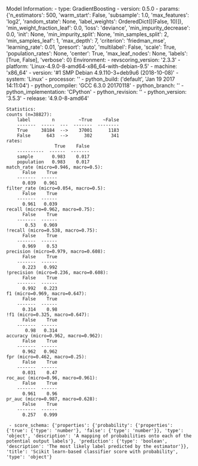 Model Information:
	 - type: GradientBoosting
	 - version: 0.5.0
	 - params: {'n_estimators': 500, 'warm_start': False, 'subsample': 1.0, 'max_features': 'log2', 'random_state': None, 'label_weights': OrderedDict([(False, 10)]), 'min_weight_fraction_leaf': 0.0, 'loss': 'deviance', 'min_impurity_decrease': 0.0, 'init': None, 'min_impurity_split': None, 'min_samples_split': 2, 'min_samples_leaf': 1, 'max_depth': 7, 'criterion': 'friedman_mse', 'learning_rate': 0.01, 'presort': 'auto', 'multilabel': False, 'scale': True, 'population_rates': None, 'center': True, 'max_leaf_nodes': None, 'labels': [True, False], 'verbose': 0}
	Environment:
	 - revscoring_version: '2.3.3'
	 - platform: 'Linux-4.9.0-8-amd64-x86_64-with-debian-9.5'
	 - machine: 'x86_64'
	 - version: '#1 SMP Debian 4.9.110-3+deb9u6 (2018-10-08)'
	 - system: 'Linux'
	 - processor: ''
	 - python_build: ('default', 'Jan 19 2017 14:11:04')
	 - python_compiler: 'GCC 6.3.0 20170118'
	 - python_branch: ''
	 - python_implementation: 'CPython'
	 - python_revision: ''
	 - python_version: '3.5.3'
	 - release: '4.9.0-8-amd64'
	
	Statistics:
	counts (n=38827):
		label        n         ~True    ~False
		-------  -----  ---  -------  --------
		True     38184  -->    37001      1183
		False      643  -->      302       341
	rates:
		              True    False
		----------  ------  -------
		sample       0.983    0.017
		population   0.983    0.017
	match_rate (micro=0.946, macro=0.5):
		  False    True
		-------  ------
		  0.039   0.961
	filter_rate (micro=0.054, macro=0.5):
		  False    True
		-------  ------
		  0.961   0.039
	recall (micro=0.962, macro=0.75):
		  False    True
		-------  ------
		   0.53   0.969
	!recall (micro=0.538, macro=0.75):
		  False    True
		-------  ------
		  0.969    0.53
	precision (micro=0.979, macro=0.608):
		  False    True
		-------  ------
		  0.223   0.992
	!precision (micro=0.236, macro=0.608):
		  False    True
		-------  ------
		  0.992   0.223
	f1 (micro=0.969, macro=0.647):
		  False    True
		-------  ------
		  0.314    0.98
	!f1 (micro=0.325, macro=0.647):
		  False    True
		-------  ------
		   0.98   0.314
	accuracy (micro=0.962, macro=0.962):
		  False    True
		-------  ------
		  0.962   0.962
	fpr (micro=0.462, macro=0.25):
		  False    True
		-------  ------
		  0.031    0.47
	roc_auc (micro=0.96, macro=0.961):
		  False    True
		-------  ------
		  0.961    0.96
	pr_auc (micro=0.987, macro=0.628):
		  False    True
		-------  ------
		  0.257   0.999
	
	 - score_schema: {'properties': {'probability': {'properties': {'true': {'type': 'number'}, 'false': {'type': 'number'}}, 'type': 'object', 'description': 'A mapping of probabilities onto each of the potential output labels'}, 'prediction': {'type': 'boolean', 'description': 'The most likely label predicted by the estimator'}}, 'title': 'Scikit learn-based classifier score with probability', 'type': 'object'}

